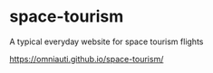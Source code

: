 # space-tourism
A typical everyday website for space tourism flights

https://omniauti.github.io/space-tourism/
